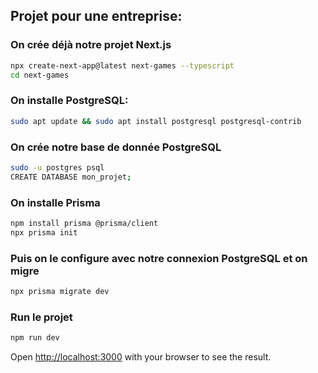 ## Projet pour une entreprise:
### On crée déjà notre projet Next.js
```sh
npx create-next-app@latest next-games --typescript
cd next-games
```
### On installe PostgreSQL:
```sh
sudo apt update && sudo apt install postgresql postgresql-contrib
```
### On crée notre base de donnée PostgreSQL
```sh
sudo -u postgres psql
CREATE DATABASE mon_projet;
```
### On installe Prisma
```sh
npm install prisma @prisma/client
npx prisma init
```
### Puis on le configure avec notre connexion PostgreSQL et on migre
```sh
npx prisma migrate dev
```
### Run le projet
```bash
npm run dev
```

Open [http://localhost:3000](http://localhost:3000) with your browser to see the result.
